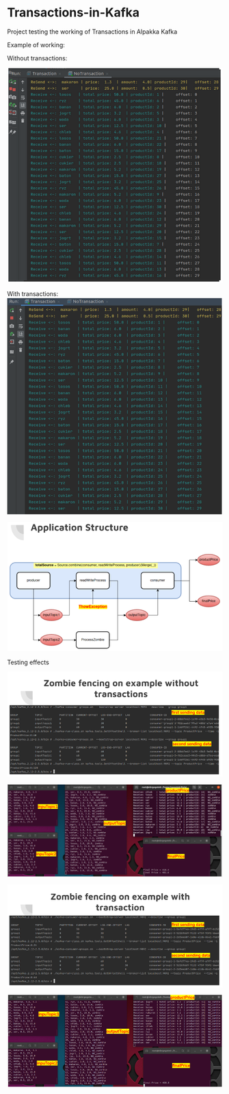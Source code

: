 # Transactions-in-Kafka
Project testing the working of Transactions in Alpakka Kafka 

Example of working:

Without transactions:

![Image description](https://github.com/Raval97/Transactions-in-Kafka/blob/master/screens/6.png?raw=true)

With transactions:
![Image description](https://github.com/Raval97/Transactions-in-Kafka/blob/master/screens/7.png?raw=true)


![Image description](https://github.com/Raval97/Transactions-in-Kafka/blob/master/screens/1.png?raw=true)


Testing effects

![Image description](https://github.com/Raval97/Transactions-in-Kafka/blob/master/screens/2.png?raw=true)

![Image description](https://github.com/Raval97/Transactions-in-Kafka/blob/master/screens/3.png?raw=true)


![Image description](https://github.com/Raval97/Transactions-in-Kafka/blob/master/screens/4.png?raw=true)

![Image description](https://github.com/Raval97/Transactions-in-Kafka/blob/master/screens/5.png?raw=true)


